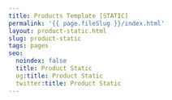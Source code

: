 ```yaml
---
title: Products Template [STATIC]
permalink: '{{ page.fileSlug }}/index.html'
layout: product-static.html
slug: product-static
tags: pages
seo:
  noindex: false
  title: Product Static
  og:title: Product Static
  twitter:title: Product Static
---
```



